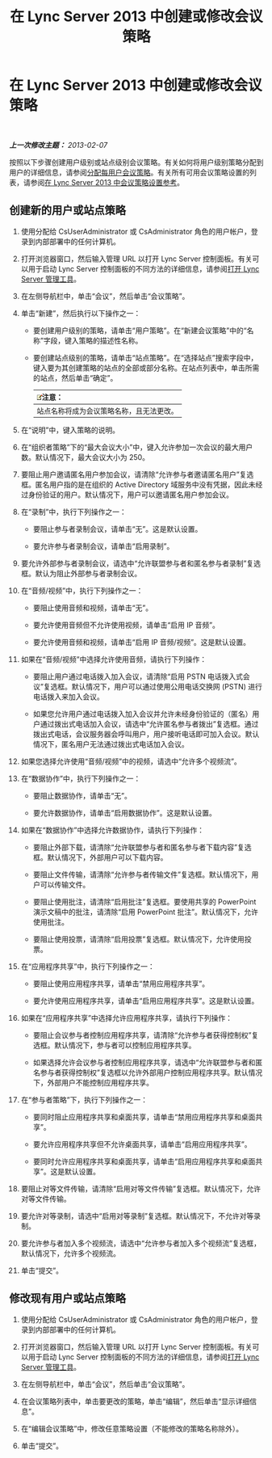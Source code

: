 ﻿---
title: 在 Lync Server 2013 中创建或修改会议策略
TOCTitle: 在 Lync Server 2013 中创建或修改会议策略
ms:assetid: e2974030-2c0a-4634-91e8-93f4e2d674d9
ms:mtpsurl: https://technet.microsoft.com/zh-cn/library/JJ721910(v=OCS.15)
ms:contentKeyID: 49888650
ms.date: 05/19/2016
mtps_version: v=OCS.15
ms.translationtype: HT
---

# 在 Lync Server 2013 中创建或修改会议策略

 

_**上一次修改主题：** 2013-02-07_

按照以下步骤创建用户级别或站点级别会议策略。有关如何将用户级别策略分配到用户的详细信息，请参阅[分配每用户会议策略](lync-server-2013-assign-a-per-user-conferencing-policy.md)。有关所有可用会议策略设置的列表，请参阅[在 Lync Server 2013 中会议策略设置参考](lync-server-2013-conferencing-policy-settings-reference.md)。

## 创建新的用户或站点策略

1.  使用分配给 CsUserAdministrator 或 CsAdministrator 角色的用户帐户，登录到内部部署中的任何计算机。

2.  打开浏览器窗口，然后输入管理 URL 以打开 Lync Server 控制面板。有关可以用于启动 Lync Server 控制面板的不同方法的详细信息，请参阅[打开 Lync Server 管理工具](lync-server-2013-open-lync-server-administrative-tools.md)。

3.  在左侧导航栏中，单击“会议”，然后单击“会议策略”。

4.  单击“新建”，然后执行以下操作之一：
    
      - 要创建用户级别的策略，请单击“用户策略”。在“新建会议策略”中的“名称”字段，键入策略的描述性名称。
    
      - 要创建站点级别的策略，请单击“站点策略”。在“选择站点”搜索字段中，键入要为其创建策略的站点的全部或部分名称。在站点列表中，单击所需的站点，然后单击“确定”。
        
        <table>
        <thead>
        <tr class="header">
        <th><img src="images/Dn783119.note(OCS.15).gif" title="note" alt="note" />注意：</th>
        </tr>
        </thead>
        <tbody>
        <tr class="odd">
        <td>站点名称将成为会议策略名称，且无法更改。</td>
        </tr>
        </tbody>
        </table>


5.  在“说明”中，键入策略的说明。

6.  在“组织者策略”下的“最大会议大小”中，键入允许参加一次会议的最大用户数。默认情况下，最大会议大小为 250。

7.  要阻止用户邀请匿名用户参加会议，请清除“允许参与者邀请匿名用户”复选框。匿名用户指的是在组织的 Active Directory 域服务中没有凭据，因此未经过身份验证的用户。默认情况下，用户可以邀请匿名用户参加会议。

8.  在“录制”中，执行下列操作之一：
    
      - 要阻止参与者录制会议，请单击“无”。这是默认设置。
    
      - 要允许参与者录制会议，请单击“启用录制”。

9.  要允许外部参与者录制会议，请选中“允许联盟参与者和匿名参与者录制”复选框。默认为阻止外部参与者录制会议。

10. 在“音频/视频”中，执行下列操作之一：
    
      - 要阻止使用音频和视频，请单击“无”。
    
      - 要允许使用音频但不允许使用视频，请单击“启用 IP 音频”。
    
      - 要允许使用音频和视频，请单击“启用 IP 音频/视频”。这是默认设置。

11. 如果在“音频/视频”中选择允许使用音频，请执行下列操作：
    
      - 要阻止用户通过电话拨入加入会议，请清除“启用 PSTN 电话拨入式会议”复选框。默认情况下，用户可以通过使用公用电话交换网 (PSTN) 进行电话拨入来加入会议。
    
      - 如果您允许用户通过电话拨入加入会议并允许未经身份验证的（匿名）用户通过拨出式电话加入会议，请选中“允许匿名参与者拨出”复选框。通过拨出式电话，会议服务器会呼叫用户，用户接听电话即可加入会议。默认情况下，匿名用户无法通过拨出式电话加入会议。

12. 如果您选择允许使用“音频/视频”中的视频，请选中“允许多个视频流”。

13. 在“数据协作”中，执行下列操作之一：
    
      - 要阻止数据协作，请单击“无”。
    
      - 要允许数据协作，请单击“启用数据协作”。这是默认设置。

14. 如果在“数据协作”中选择允许数据协作，请执行下列操作：
    
      - 要阻止外部下载，请清除“允许联盟参与者和匿名参与者下载内容”复选框。默认情况下，外部用户可以下载内容。
    
      - 要阻止文件传输，请清除“允许参与者传输文件”复选框。默认情况下，用户可以传输文件。
    
      - 要阻止使用批注，请清除“启用批注”复选框。要使用共享的 PowerPoint 演示文稿中的批注，请清除“启用 PowerPoint 批注”。默认情况下，允许使用批注。
    
      - 要阻止使用投票，请清除“启用投票”复选框。默认情况下，允许使用投票。

15. 在“应用程序共享”中，执行下列操作之一：
    
      - 要阻止使用应用程序共享，请单击“禁用应用程序共享”。
    
      - 要允许使用应用程序共享，请单击“启用应用程序共享”。这是默认设置。

16. 如果在“应用程序共享”中选择允许应用程序共享，请执行下列操作：
    
      - 要阻止会议参与者控制应用程序共享，请清除“允许参与者获得控制权”复选框。默认情况下，参与者可以控制应用程序共享。
    
      - 如果选择允许会议参与者控制应用程序共享，请选中“允许联盟参与者和匿名参与者获得控制权”复选框以允许外部用户控制应用程序共享。默认情况下，外部用户不能控制应用程序共享。

17. 在“参与者策略”下，执行下列操作之一：
    
      - 要同时阻止应用程序共享和桌面共享，请单击“禁用应用程序共享和桌面共享”。
    
      - 要允许应用程序共享但不允许桌面共享，请单击“启用应用程序共享”。
    
      - 要同时允许应用程序共享和桌面共享，请单击“启用应用程序共享和桌面共享”。这是默认设置。

18. 要阻止对等文件传输，请清除“启用对等文件传输”复选框。默认情况下，允许对等文件传输。

19. 要允许对等录制，请选中“启用对等录制”复选框。默认情况下，不允许对等录制。

20. 要允许参与者加入多个视频流，请选中“允许参与者加入多个视频流”复选框，默认情况下，允许多个视频流。

21. 单击“提交”。

## 修改现有用户或站点策略

1.  使用分配给 CsUserAdministrator 或 CsAdministrator 角色的用户帐户，登录到内部部署中的任何计算机。

2.  打开浏览器窗口，然后输入管理 URL 以打开 Lync Server 控制面板。有关可以用于启动 Lync Server 控制面板的不同方法的详细信息，请参阅[打开 Lync Server 管理工具](lync-server-2013-open-lync-server-administrative-tools.md)。

3.  在左侧导航栏中，单击“会议”，然后单击“会议策略”。

4.  在会议策略列表中，单击要更改的策略，单击“编辑”，然后单击“显示详细信息”。

5.  在“编辑会议策略”中，修改任意策略设置（不能修改的策略名称除外）。

6.  单击“提交”。

